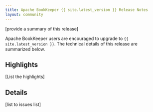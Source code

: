 ```yaml
---
title: Apache BookKeeper {{ site.latest_version }} Release Notes
layout: community
---
```


[provide a summary of this release]

Apache BookKeeper users are encouraged to upgrade to `{{ site.latest_version }}`. The technical details of this release are summarized
below.

## Highlights

[List the highlights]

## Details

[list to issues list]

